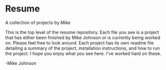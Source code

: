 # Resume
A collection of projects by Mike

This is the top level of the resume repository. Each file you see is a project that has either been finished by Mike Johnson or is currently being worked on. Please feel free to look around. Each 
project has its own readme file detailing a summary of the project, installation instructions, and how to run the project. I hope you enjoy what you see here. I've worked hard on these.

-Mike Johnson
